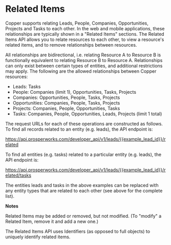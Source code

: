 # Related Items

Copper supports relating Leads, People, Companies, Opportunities, Projects and Tasks to each other. In the web and mobile applications, these relationships are typically shown in a "Related Items" sections. The Related Items API allows you to relate resources to each other, to view a resource's related items, and to remove relationships between resources.

All relationships are bidirectional, i.e. relating Resource A to Resource B is functionally equivalent to relating Resource B to Resource A. Relationships can only exist between certain types of entities, and additional restrictions may apply. The following are the allowed relationships between Copper resources:

- Leads: Tasks
- People: Companies (limit 1), Opportunities, Tasks, Projects
- Companies: Opportunities, People, Tasks, Projects
- Opportunities: Companies, People, Tasks, Projects
- Projects: Companies, People, Opportunities, Tasks
- Tasks: Companies, People, Opportunities, Leads, Projects (limit 1 total)

The request URLs for each of these operations are constructed as follows. To find all records related to an entity (e.g. leads), the API endpoint is:

https://api.prosperworks.com/developer_api/v1/leads/{{example_lead_id}}/related

To find all entities (e.g. tasks) related to a particular entity (e.g. leads), the API endpoint is:

https://api.prosperworks.com/developer_api/v1/leads/{{example_lead_id}}/related/tasks

The entities leads and tasks in the above examples can be replaced with any entity types that are related to each other (see above for the complete list).

**Notes**

Related Items may be added or removed, but not modified. (To "modify" a Related Item, remove it and add a new one.)


The Related Items API uses Identifiers (as opposed to full objects) to uniquely identify related items.